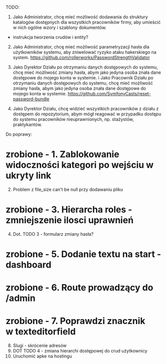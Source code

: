 TODO:

1. Jako Administrator, chcę mieć możliwość dodawania do struktury katalogów dostępnych dla wszystkich pracowników firmy, aby umieścić w nich ogólne wzory i szablony dokumentów. 
- instrukcja tworzenia crudów i entity?

2. Jako Administrator, chcę mieć możliwość parametryzacji  hasła dla użytkowników systemu, aby zniwelować ryzyko ataku hakerskiego na system.
https://github.com/rollerworks/PasswordStrengthValidator

3. Jako Dyrektor Działu po otrzymaniu danych dostępowych do systemu, chcę mieć możliwość zmiany hasła, abym jako jedyna osoba znała dane dostępowe do mojego konta w systemie.
i 
Jako  Pracownik Działu po otrzymaniu danych dostępowych do systemu, chcę mieć możliwość zmiany hasła, abym jako jedyna osoba znała dane dostępowe do mojego konta w systemie.
https://github.com/SymfonyCasts/reset-password-bundle

4. Jako Dyrektor Działu, chcę widzieć wszystkich pracowników z działu z dostępem do repozytorium, abym mógł reagować w przypadku dostępu do systemu pracowników nieuprawnionych, np. stażystów, praktykantów.  


Do poprawy:

# zrobione - 1. Zablokowanie widoczności kategori po wejściu w ukryty link
2. Problem z file_size can't be null przy dodawaniu pliku
# zrobione - 3. Hierarcha roles - zmniejszenie ilosci uprawnień
4. Dot. TODO 3 - formularz zmiany hasła?
# zrobione - 5. Dodanie textu na start - dashboard
# zrobione - 6. Route prowadzący do /admin
# zrobione - 7. Poprawdzi znacznik <div> w texteditorfield
8. Slugi - skrócenie adresów
9. DOT TODO 4 - zmiana hierarchi dostępowej do crud użytkownicy
10. Uruchomić apke na hostingu